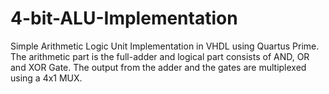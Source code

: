 # 4-bit-ALU-Implementation
Simple Arithmetic Logic Unit Implementation in VHDL using Quartus Prime. The arithmetic part is the full-adder and logical part consists of AND, OR and XOR Gate. The output from the adder and the gates are multiplexed using a 4x1 MUX.
